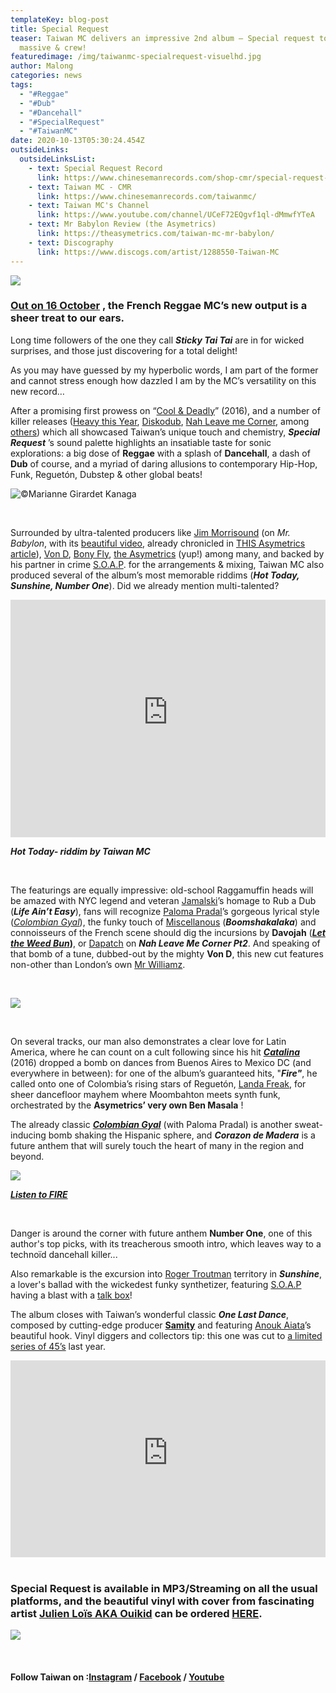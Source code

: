 ```yaml
---
templateKey: blog-post
title: Special Request
teaser: Taiwan MC delivers an impressive 2nd album – Special request to all
  massive & crew!
featuredimage: /img/taiwanmc-specialrequest-visuelhd.jpg
author: Malong
categories: news
tags:
  - "#Reggae"
  - "#Dub"
  - "#Dancehall"
  - "#SpecialRequest"
  - "#TaiwanMC"
date: 2020-10-13T05:30:24.454Z
outsideLinks:
  outsideLinksList:
    - text: Special Request Record
      link: https://www.chinesemanrecords.com/shop-cmr/special-request-taiwan-mc/
    - text: Taiwan MC - CMR
      link: https://www.chinesemanrecords.com/taiwanmc/
    - text: Taiwan MC's Channel
      link: https://www.youtube.com/channel/UCeF72EQgvf1ql-dMmwfYTeA
    - text: Mr Babylon Review (the Asymetrics)
      link: https://theasymetrics.com/taiwan-mc-mr-babylon/
    - text: Discography
      link: https://www.discogs.com/artist/1288550-Taiwan-MC
---
```

![](/img/theasymetrics_taiwanmc-specialrequest-small.jpg)

### [Out on 16 October](https://www.chinesemanrecords.com/shop-cmr/special-request-taiwan-mc/) , the French Reggae MC’s new output is a sheer treat to our ears.

Long time followers of the one they call ***Sticky Tai Tai*** are in for wicked surprises, and those just discovering for a total delight!

As you may have guessed by my hyperbolic words, I am part of the former and cannot stress enough how dazzled I am by the MC’s versatility on this new record…

After a promising first prowess on “[Cool & Deadly](https://www.youtube.com/watch?v=sHLsuVOaHNM&list=OLAK5uy_kGs07NCjwvn82of2ToZoqxJtFxWIVo5Ns)” (2016), and a number of killer releases ([Heavy this Year](https://www.youtube.com/watch?v=ZDk530cdfM0&list=PLdqp8LBOB4VTd5WRWzaYgDhn1VxXGBbRN), [Diskodub](https://www.youtube.com/watch?v=DvxSvd9EQIU&list=OLAK5uy_ldMTS_HZo-Vfp0_evEJSsXH5YLmDxC6Fk), [Nah Leave me Corner](https://www.youtube.com/watch?v=Nx3EG2a8sZE), among [others](https://www.discogs.com/artist/1288550-Taiwan-MC)) which all showcased Taiwan’s unique touch and chemistry, ***Special Request*** ’s sound palette highlights an insatiable taste for sonic explorations: a big dose of **Reggae** with a splash of **Dancehall**, a dash of **Dub** of course, and a myriad of daring allusions to contemporary Hip-Hop, Funk, Reguetón, Dubstep & other global beats!

![](/img/theasymetrics_taiwanmc_marianne_girardet_kanaga.jpg "©Marianne Girardet Kanaga")

<br>

Surrounded by ultra-talented producers like [Jim Morrisound](https://www.instagram.com/jimmorrisound/) (on *Mr. Babylon*, with its [beautiful video](https://www.youtube.com/watch?v=iQrrzCB4xls), already chronicled in [THIS Asymetrics article](https://theasymetrics.com/taiwan-mc-mr-babylon/)), [Von D](https://soundcloud.com/vond), [Bony Fly](https://soundcloud.com/bony-fly), [the Asymetrics](https://www.facebook.com/asymetrics/) (yup!) among many, and backed by his partner in crime [S.O.A.P](https://www.mixcloud.com/Son_Of_A_Pitch/). for the arrangements & mixing, Taiwan MC also produced several of the album’s most memorable riddims (***Hot Today, Sunshine, Number One***). Did we already mention multi-talented?

<iframe width="100%" height="380" src="https://www.youtube-nocookie.com/embed/DzcQBdN2DUw" frameborder="0" allow="accelerometer; autoplay; clipboard-write; encrypted-media; gyroscope; picture-in-picture" allowfullscreen referrerpolicy="origin"></iframe>

***Hot Today- riddim by Taiwan MC***

<br>

The featurings are equally impressive: old-school Raggamuffin heads will be amazed with NYC legend and veteran [Jamalski](https://www.discogs.com/artist/29060-Jamalski)’s homage to Rub a Dub (***Life Ain’t Easy***), fans will recognize [Paloma Pradal](https://www.instagram.com/palomapradalmusic/)’s gorgeous lyrical style (*[Colombian Gyal](https://www.youtube.com/watch?v=IhNlIsk6-Wc)*), the funky touch of [Miscellanous](https://www.last.fm/music/Chill+Bump/+wiki) (***Boomshakalaka***) and connoisseurs of the French scene should dig the incursions by **Davojah** (***[Let the Weed Bun](https://www.youtube.com/watch?v=p5prlOK00EE)*)**, or [Dapatch](https://www.facebook.com/dapatch.selector) on ***Nah Leave Me Corner Pt2***. And speaking of that bomb of a tune, dubbed-out by the mighty **Von D**, this new cut features non-other than London’s own [Mr Williamz](https://www.discogs.com/artist/1334483-Mr-Williamz).

<br>

![](/img/boomshakalaka-1440x1440.jpg)

<br>

On several tracks, our man also demonstrates a clear love for Latin America, where he can count on a cult following since his hit ***[Catalina](https://www.youtube.com/watch?v=E7i-prhDw9A)*** (2016) dropped a bomb on dances from Buenos Aires to Mexico DC (and everywhere in between): for one of the album’s guaranteed hits, "***Fire"***, he called onto one of Colombia’s rising stars of Reguetón, [Landa Freak](https://www.youtube.com/channel/UChHASctCm56ihzHEo4EosJA), for sheer dancefloor mayhem where Moombahton meets synth funk, orchestrated by the **Asymetrics’ very own Ben Masala** !

The already classic ***[Colombian Gyal](https://www.youtube.com/watch?v=IhNlIsk6-Wc)*** (with Paloma Pradal) is another sweat-inducing bomb shaking the Hispanic sphere, and ***Corazon de Madera*** is a future anthem that will surely touch the heart of many in the region and beyond.

![](/img/theasymetrics_taiwanmc_fire_julien_lois_ouikid.jpg)

***[Listen to FIRE](https://www.youtube.com/watch?list=PLdqp8LBOB4VRxbcnf-ycoGY7Izn_hlcSu&v=IxBWTaZuSfg&feature=emb_logo)***

<br>

Danger is around the corner with future anthem **Number One**, one of this author's top picks, with its treacherous smooth intro, which leaves way to a technoïd dancehall killer...

Also remarkable is the excursion into [Roger Troutman](https://en.wikipedia.org/wiki/Roger_Troutman) territory in ***Sunshine***, a lover's ballad with the wickedest funky synthetizer, featuring [S.O.A.P](https://www.mixcloud.com/Son_Of_A_Pitch/) having a blast with a [talk box](https://en.wikipedia.org/wiki/Talk_box)!

The album closes with Taiwan’s wonderful classic ***One Last Dance***, composed by cutting-edge producer **[Samity](https://theasymetrics.com/samity's-wicked-playlists/)** and featuring [Anouk Aiata](https://www.youtube.com/channel/UCqNIR48CNrtn3yRbSbA9FjQ)’s beautiful hook. Vinyl diggers and collectors tip: this one was cut to [a limited series of 45’s](https://www.discogs.com/sell/release/14463913?ev=rb) last year.

<iframe width="100%" height="315" src="https://www.youtube-nocookie.com/embed/SgZDH_LOMcc" frameborder="0" allow="accelerometer; autoplay; clipboard-write; encrypted-media; gyroscope; picture-in-picture" allowfullscreen referrerpolicy="origin"></iframe>

<br>

<br>

### Special Request is available in MP3/Streaming on all the usual platforms, and the beautiful vinyl with cover from fascinating artist [Julien Loïs AKA Ouikid](http://www.ouikid.com/) can be ordered [HERE](https://www.chinesemanrecords.com/shop-cmr/special-request-taiwan-mc/).

![](/img/theasymetrics_specialrequest_julien_lois_vinyl_cover_ouikid.jpeg)

<br>

#### Follow Taiwan on :[Instagram](https://www.instagram.com/stayathomeandlistentomusic/) / [Facebook](https://www.facebook.com/TaiwanMcChineseManRecords/) / [Youtube](https://www.youtube.com/channel/UCeF72EQgvf1ql-dMmwfYTeA)